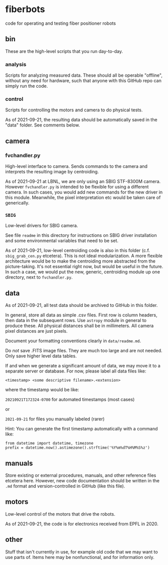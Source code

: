 # fiberbots
code for operating and testing fiber positioner robots

## bin
These are the high-level scripts that you run day-to-day.

### analysis
Scripts for analyzing measured data. These should all be operable "offline", without any need for hardware, such that anyone with this GitHub repo can simply run the code.

### control
Scripts for controlling the motors and camera to do physical tests.

As of 2021-09-21, the resulting data should be automatically saved in the "data" folder. See comments below.

## camera
### fvchandler.py
High-level interface to camera. Sends commands to the camera and interprets the resulting image by centroiding. 

As of 2021-09-21 at LBNL, we are only using an SBIG STF-8300M camera. However `fvchandler.py` is intended to be flexible for using a different camera. In such cases, you would add new commands for the new driver in this module. Meanwhile, the pixel interpretation etc would be taken care of generically.

### `SBIG`
Low-level drivers for SBIG camera.

See file `readme` in this directory for instructions on SBIG driver installation and some environmental variables that need to be set.

As of 2021-09-21, low-level centroiding code is also in this folder (c.f. `sbig_grab_cen.py` etcetera). This is not ideal modularization. A more flexible architecture would be to make the centroiding more abstracted from the picture-taking. It's not essential right now, but would be useful in the future. In such a case, we would put the new, generic, centroiding module up one directory, next to `fvchandler.py`.

## data
As of 2021-09-21, all test data should be archived to GitHub in this folder.

In general, store all data as simple .csv files. First row is column headers, then data in the subsequent rows. Use `astropy` module in general to produce these. All physical distances shall be in millimeters. All camera pixel distances are just pixels.

Document your formatting conventions clearly in `data/readme.md`.

Do *not* save .FITS image files. They are much too large and are not needed. Only save higher level data tables.

If and when we generate a significant amount of data, we may move it to a separate server or database. For now, please label all data files like:

`<timestamp> <some descriptive filename>.<extension>`

where the timestamp would be like:

`20210921T172324-0700` for automated timestamps (most cases)

or

`2021-09-21` for files you manually labeled (rarer)

Hint: You can generate the first timestamp automatically with a command like:
```
from datetime import datetime, timezone
prefix = datetime.now().astimezone().strftime('%Y%m%dT%H%M%S%z')
```

## manuals
Store existing or external procedures, manuals, and other reference files etcetera here. However, new code documentation should be written in the `.md` format and version-controlled in GitHub (like this file). 

## motors
Low-level control of the motors that drive the robots.

As of 2021-09-21, the code is for electronics received from EPFL in 2020.

## other
Stuff that isn't currently in use, for example old code that we may want to use parts of. Items here may be nonfunctional, and for information only.


